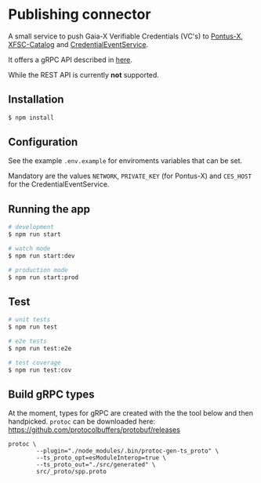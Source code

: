 # Publishing connector

A small service to push Gaia-X Verifiable Credentials (VC's) to [Pontus-X](https://portal.euprogigant.io/search?sortOrder=desc&text=&sort=nft.created),
[XFSC-Catalog](https://gitlab.eclipse.org/eclipse/xfsc/cat/fc-service) and 
[CredentialEventService](https://gitlab.com/gaia-x/lab/credentials-events-service/-/tree/main?ref_type=heads).


It offers a gRPC API described in [here](./src/_proto/spp.proto).

While the REST API is currently __not__ supported.


## Installation

```bash
$ npm install
```


## Configuration

See the example `.env.example` for enviroments variables that can be set.

Mandatory are the values `NETWORK`, `PRIVATE_KEY` (for Pontus-X) and `CES_HOST` for the CredentialEventService.


## Running the app

```bash
# development
$ npm run start

# watch mode
$ npm run start:dev

# production mode
$ npm run start:prod
```

## Test

```bash
# unit tests
$ npm run test

# e2e tests
$ npm run test:e2e

# test coverage
$ npm run test:cov
```

## Build gRPC types

At the moment, types for gRPC are created with the the tool below and then handpicked. `protoc` can be downloaded here: https://github.com/protocolbuffers/protobuf/releases

```
protoc \
        --plugin="./node_modules/.bin/protoc-gen-ts_proto" \
        --ts_proto_opt=esModuleInterop=true \
        --ts_proto_out="./src/generated" \
        src/_proto/spp.proto
```